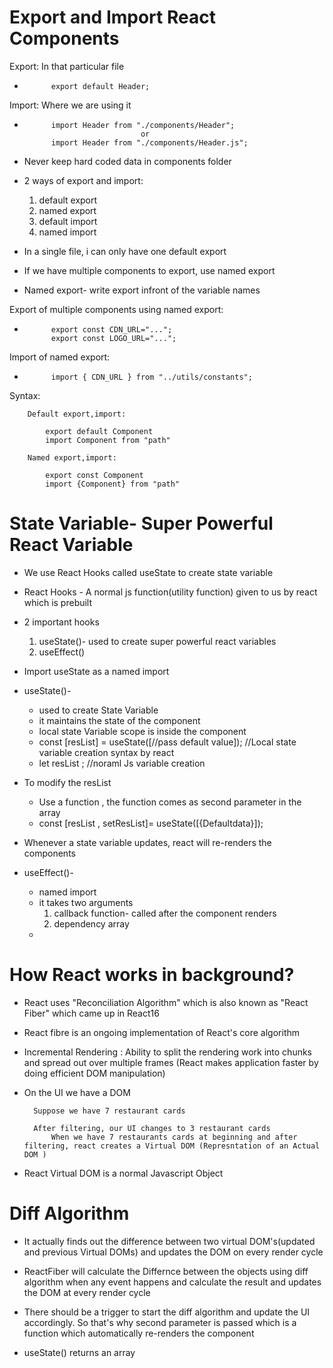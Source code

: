 # Export and Import React Components
Export: In that particular file
-           export default Header;
Import: Where we are using it
-           import Header from "./components/Header";
                                or
            import Header from "./components/Header.js";
- Never keep hard coded data in components folder

- 2 ways of export and import:
    1. default export
    2. named export
    3. default import
    4. named import
- In a single file, i can only have one default export
- If we have multiple components to export, use named export
- Named export- write export infront of the variable names

Export of multiple components using named export:
-           export const CDN_URL="...";
            export const LOGO_URL="...";
Import of named export:
-           import { CDN_URL } from "../utils/constants";

Syntax:

        Default export,import:

            export default Component
            import Component from "path"

        Named export,import:

            export const Component
            import {Component} from "path"

# State Variable- Super Powerful React Variable
- We use React Hooks called useState to create state variable
- React Hooks - A normal js function(utility function) given to us by react which is prebuilt
- 2 important hooks
    1. useState()- used to create super powerful react variables
    2. useEffect()
- Import useState as a named import
- useState()-
    - used to create State Variable
    - it maintains the state of the component
    - local state Variable scope is inside the component
    - const [resList] = useState([//pass default value]); //Local state variable creation syntax by react
    - let resList ; //noraml Js variable creation
- To modify the resList
    - Use a function , the function comes as second parameter in the array
    - const [resList , setResList]= useState([{Defaultdata}]);
- Whenever a state variable updates, react will re-renders the components

- useEffect()-
    - named import
    - it takes two arguments
        1. callback function- called after the component renders
        2. dependency array
    - 

# How React works in background?
- React uses "Reconciliation Algorithm" which is also known as "React Fiber" which came up in React16
- React fibre is an ongoing implementation of React's core algorithm
- Incremental Rendering : Ability to split the rendering work into chunks and spread out over multiple frames (React makes application faster by doing efficient DOM manipulation)
- On the UI we have a DOM

        Suppose we have 7 restaurant cards

        After filtering, our UI changes to 3 restaurant cards 
            When we have 7 restaurants cards at beginning and after filtering, react creates a Virtual DOM (Represntation of an Actual DOM )
- React Virtual DOM is a normal Javascript Object

# Diff Algorithm
- It actually finds out the difference between two virtual DOM's(updated and previous Virtual DOMs) and updates the DOM on every render cycle
- ReactFiber will calculate the Differnce between the objects using diff algorithm when any event happens and calculate the result and updates the DOM at every render cycle

- There should be a trigger to start the diff algorithm and update the UI accordingly. So that's why second parameter is passed which is a function which automatically re-renders the component
- useState() returns an array